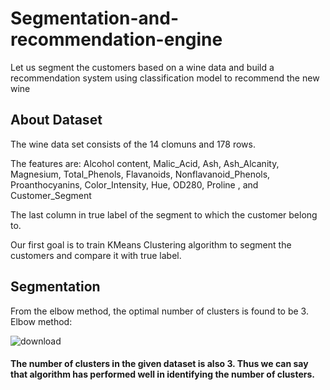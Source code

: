 # Segmentation-and-recommendation-engine
Let us segment the customers based on a wine data and build a recommendation system using classification model to recommend the new wine

## About Dataset
The wine data set consists of the 14 clomuns and 178 rows.

The features are: Alcohol content, Malic_Acid, Ash, Ash_Alcanity, Magnesium, Total_Phenols, Flavanoids, Nonflavanoid_Phenols, Proanthocyanins, Color_Intensity, Hue, OD280, Proline , and Customer_Segment 

 The last column in true label of the segment to which the customer belong to. 
 
 Our first goal is to train KMeans Clustering algorithm to segment the customers and compare it with true label.
 
 
## Segmentation
From the elbow method, the optimal number of clusters is found to be 3.
Elbow method:

![download](https://user-images.githubusercontent.com/45202209/143525307-79d28f8e-771e-4764-8171-5ae1ebdd8f70.png)

#### The number of clusters in the given dataset is also 3. Thus we can say that algorithm has performed well in identifying the number of clusters.

